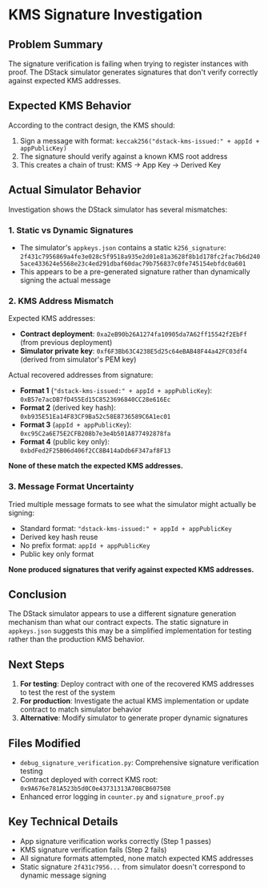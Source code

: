 # KMS Signature Investigation

## Problem Summary
The signature verification is failing when trying to register instances with proof. The DStack simulator generates signatures that don't verify correctly against expected KMS addresses.

## Expected KMS Behavior
According to the contract design, the KMS should:
1. Sign a message with format: `keccak256("dstack-kms-issued:" + appId + appPublicKey)`
2. The signature should verify against a known KMS root address
3. This creates a chain of trust: KMS → App Key → Derived Key

## Actual Simulator Behavior
Investigation shows the DStack simulator has several mismatches:

### 1. Static vs Dynamic Signatures
- The simulator's `appkeys.json` contains a static `k256_signature`: `2f431c7956869a4fe3e028c5f9518a935e2d01e81a3628f8b1d178fc2fac7b6d2405ace433624e5568e23c4ed291dbaf60dac79b756837c0fe745154ebfdc0a601`
- This appears to be a pre-generated signature rather than dynamically signing the actual message

### 2. KMS Address Mismatch
Expected KMS addresses:
- **Contract deployment**: `0xa2eB90b26A1274fa10905da7A62ff15542f2EbFf` (from previous deployment)
- **Simulator private key**: `0xf6F3Bb63C4238E5d25c64eBAB48F44a42FC03df4` (derived from simulator's PEM key)

Actual recovered addresses from signature:
- **Format 1** (`"dstack-kms-issued:" + appId + appPublicKey`): `0xB57e7acDB7fD455Ed15C8523696840CC28e616Ec`
- **Format 2** (derived key hash): `0xb935E51Ea14F83CF9Ba52c58E8736589C6A1ec01`  
- **Format 3** (`appId + appPublicKey`): `0xc95C2a6E75E2CFB208b7e3e4b501A877492878fa`
- **Format 4** (public key only): `0xbdFed2F25B06d406f2CC8B414aDdb6F347af8F13`

**None of these match the expected KMS addresses.**

### 3. Message Format Uncertainty
Tried multiple message formats to see what the simulator might actually be signing:
- Standard format: `"dstack-kms-issued:" + appId + appPublicKey`
- Derived key hash reuse
- No prefix format: `appId + appPublicKey`  
- Public key only format

**None produced signatures that verify against expected KMS addresses.**

## Conclusion
The DStack simulator appears to use a different signature generation mechanism than what our contract expects. The static signature in `appkeys.json` suggests this may be a simplified implementation for testing rather than the production KMS behavior.

## Next Steps
1. **For testing**: Deploy contract with one of the recovered KMS addresses to test the rest of the system
2. **For production**: Investigate the actual KMS implementation or update contract to match simulator behavior
3. **Alternative**: Modify simulator to generate proper dynamic signatures

## Files Modified
- `debug_signature_verification.py`: Comprehensive signature verification testing
- Contract deployed with correct KMS root: `0x9A676e781A523b5d0C0e43731313A708CB607508`
- Enhanced error logging in `counter.py` and `signature_proof.py`

## Key Technical Details
- App signature verification works correctly (Step 1 passes)
- KMS signature verification fails (Step 2 fails) 
- All signature formats attempted, none match expected KMS addresses
- Static signature `2f431c7956...` from simulator doesn't correspond to dynamic message signing